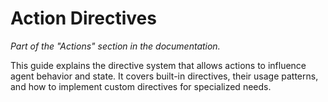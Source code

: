 # Action Directives

_Part of the "Actions" section in the documentation._

This guide explains the directive system that allows actions to influence agent behavior and state. It covers built-in directives, their usage patterns, and how to implement custom directives for specialized needs.
